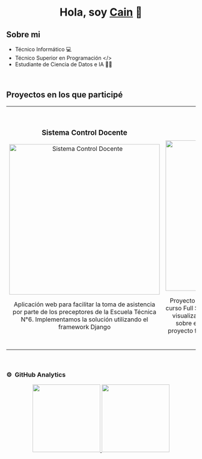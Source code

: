 <div align="center">
<h1 align="center">Hola, soy <a href="https://www.linkedin.com/in/cain-sebastian-lin/">Cain</a> 🫡</h1>
</div>
<!-- <img alt="una portada" src=""> -->

## Sobre mi

- Técnico Informático 💻 
- Técnico Superior en Programación </>
- Estudiante de Ciencia de Datos e IA 👨‍🎓
<br>

## Proyectos en los que participé
<table>
<tr>
<td width="50%">
<h3 align="center">Sistema Control Docente</h3>
<div align="center">
<a href="https://github.com/MercurialCarp28/SCD.git" target="_blank"><img src="" width="400" alt="Sistema Control Docente"></a>
<p>Aplicación web para facilitar la toma de asistencia por parte de los preceptores de la Escuela Técnica N°6. Implementamos la solución utilizando el framework Django</p>
</div>
                                                                                      
</td>

<td width="50%">
<br>
<h3 align="center">Delicrave</h3>
<div align="center">                                       
<a href="https://github.com/mveez/Delicrave.back.git" target="_blank"><img src="" width="400" alt="Delicrave"></a>
<br>
</p>Proyecto de pastelería ficticia desarrollado para el curso Full Stack Python de Codo a Codo 4.0. Permite visualizar productos, realizar operaciones CRUD sobre ellos e incluye un carrito de compras. El proyecto fue implementado utilizando el framework Django.</p>
</div>                                                             
</table>                                                                                 
</div>
<br>

### ⚙️ &nbsp;GitHub Analytics

<p align="center">
<a href="https://github.com/DarkLin02">
  <img height="180em" src="https://github-readme-stats-eight-theta.vercel.app/api?username=DarkLin02&show_icons=true&theme=algolia&include_all_commits=true&count_private=true"/>
  <img height="180em" src="https://github-readme-stats-eight-theta.vercel.app/api/top-langs/?username=DarkLin02&layout=compact&langs_count=8&theme=algolia"/>
</a>
</p>

